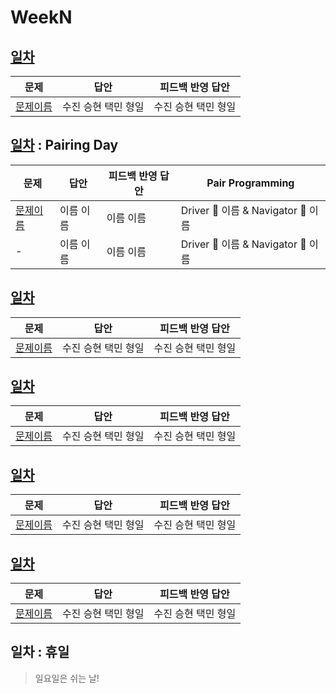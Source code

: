 # WeekN

## [일차](Day)

| 문제                 | 답안                | 피드백 반영 답안    |
| -------------------- | ------------------- | ------------------- |
| [문제이름](문제링크) | 수진 승현 택민 형일 | 수진 승현 택민 형일 |

## [일차](Day) : Pairing Day

| 문제                 | 답안                | 피드백 반영 답안     | Pair Programming    |
| -------------------- | ------------------- | ------------------- | ------------------- |
| [문제이름](문제링크) | 이름 이름 | 이름 이름 | Driver 🚗 이름 & Navigator 🧭 이름 |
| - | 이름 이름 | 이름 이름 | Driver 🚗 이름 & Navigator 🧭 이름 |

## [일차](Day)

| 문제                 | 답안                | 피드백 반영 답안    |
| -------------------- | ------------------- | ------------------- |
| [문제이름](문제링크) | 수진 승현 택민 형일 | 수진 승현 택민 형일 |

## [일차](Day)

| 문제                 | 답안                | 피드백 반영 답안    |
| -------------------- | ------------------- | ------------------- |
| [문제이름](문제링크) | 수진 승현 택민 형일 | 수진 승현 택민 형일 |

## [일차](Day)

| 문제                 | 답안                | 피드백 반영 답안    |
| -------------------- | ------------------- | ------------------- |
| [문제이름](문제링크) | 수진 승현 택민 형일 | 수진 승현 택민 형일 |

## [일차](Day)

| 문제                 | 답안                | 피드백 반영 답안    |
| -------------------- | ------------------- | ------------------- |
| [문제이름](문제링크) | 수진 승현 택민 형일 | 수진 승현 택민 형일 |

## 일차 : 휴일
> 일요일은 쉬는 날!
